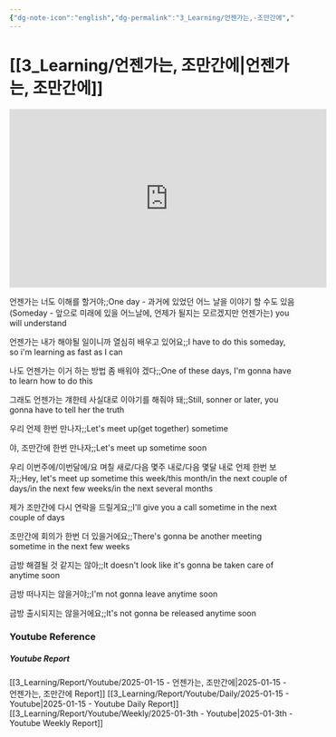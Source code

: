 ```yaml
---
{"dg-note-icon":"english","dg-permalink":"3_Learning/언젠가는,-조만간에","created-date":"2025-01-15 5:16:49 pm","date":"2025-01-15","type":"youtube","tags":["youtube","english","flashcards"],"aliases":null,"title":"언젠가는, 조만간에","youtuber":"빨모쌤","channelName":"라이브 아카데미","link":"https://www.youtube.com/watch?v=yiz851Xv_tU","img":"https://img.youtube.com/vi/yiz851Xv_tU/0.jpg","dg-publish":true,"permalink":"/3_Learning/언젠가는,-조만간에/","dgPassFrontmatter":true,"noteIcon":"english"}
---
```


# [[3_Learning/언젠가는, 조만간에\|언젠가는, 조만간에]]


<div class="container-root"><span></span></div><div><div class="container-root"><iframe width="560" height="315" src="https://www.youtube.com/embed/yiz851Xv_tU" title="YouTube video player" frameborder="0" allow="accelerometer; autoplay; clipboard-write; encrypted-media; gyroscope; picture-in-picture; web-share" allowfullscreen=""></iframe></div></div>

언젠가는 너도 이해를 할거야;;One day - 과거에 있었던 어느 날을 이야기 할 수도 있음(Someday - 앞으로 미래에 있을 어느날에, 언제가 될지는 모르겠지만 언젠가는) you will understand
<!--SR:!2025-01-19,4,270-->

언젠가는 내가 해야될 일이니까 열심히 배우고 있어요;;I have to do this someday, so i'm learning as fast as I can
<!--SR:!2025-01-19,4,270-->
나도 언젠가는 이거 하는 방법 좀 배워야 겠다;;One of these days, I'm gonna have to learn how to do this
<!--SR:!2025-01-19,4,270-->
그래도 언젠가는 걔한테 사실대로 이야기를 해줘야 돼;;Still, sonner or later, you gonna have to tell her the truth
<!--SR:!2025-01-19,4,270-->

우리 언제 한번 만나자;;Let's meet up(get together) sometime
<!--SR:!2025-01-19,4,270-->
야, 조만간에 한번 만나자;;Let's meet up sometime soon
<!--SR:!2025-01-19,4,270-->
우리 이번주에/이번달에/요 며칠 새로/다음 몇주 내로/다음 몇달 내로 언제 한번 보자;;Hey, let's meet up sometime this week/this month/in the next couple of days/in the next few weeks/in the next several months
<!--SR:!2025-01-19,4,270-->

제가 조만간에 다시 연락을 드릴게요;;I'll give you a call sometime in the next couple of days
<!--SR:!2025-01-19,4,270-->
조만간에 회의가 한번 더 있을거에요;;There's gonna be another meeting sometime in the next few weeks
<!--SR:!2025-01-20,2,230-->

금방 해결될 것 같지는 않아;;It doesn't look like it's gonna be taken care of anytime soon
<!--SR:!2025-01-19,4,270-->
금방 떠나지는 않을거야;;I'm not gonna leave anytime soon
<!--SR:!2025-01-19,4,270-->
금방 출시되지는 않을거에요;;It's not gonna be released anytime soon
<!--SR:!2025-01-19,4,270-->






### Youtube Reference
##### Youtube Report
[[3_Learning/Report/Youtube/2025-01-15 - 언젠가는, 조만간에\|2025-01-15 - 언젠가는, 조만간에 Report]]
[[3_Learning/Report/Youtube/Daily/2025-01-15 - Youtube\|2025-01-15 - Youtube Daily Report]]
[[3_Learning/Report/Youtube/Weekly/2025-01-3th - Youtube\|2025-01-3th - Youtube Weekly Report]]





